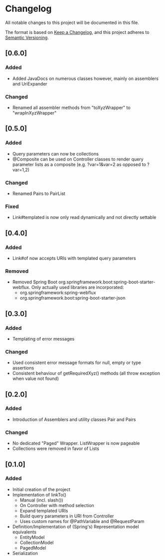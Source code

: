 # Changelog

All notable changes to this project will be documented in this file.

The format is based on [Keep a Changelog](https://keepachangelog.com/en/1.0.0/),
and this project adheres to [Semantic Versioning](https://semver.org/spec/v2.0.0.html).

## [0.6.0]

### Added

* Added JavaDocs on numerous classes however, mainly on assemblers and UriExpander

### Changed

* Renamed all assembler methods from "toXyzWrapper" to "wrapInXyzWrapper"

## [0.5.0]

### Added

* Query parameters can now be collections
* @Composite can be used on Controller classes to render query parameter lists as a composite
  (e.g. ?var=1&var=2 as opposed to ?var=1,2)

### Changed

* Renamed Pairs to PairList

### Fixed

* Link#templated is now only read dynamically and not directly settable

## [0.4.0]

### Added

* Link#of now accepts URIs with templated query parameters

### Removed

* Removed Spring Boot org.springframework.boot:spring-boot-starter-webflux. Only actually used libraries are
  incorporated:
    * org.springframework:spring-webflux
    * org.springframework.boot:spring-boot-starter-json

## [0.3.0]

### Added

* Templating of error messages

### Changed

* Used consistent error message formats for null, empty or type assertions
* Consistent behaviour of getRequiredXyz() methods (all throw exception when value not found)

## [0.2.0]

### Added

* Introduction of Assemblers and utility classes Pair and Pairs

### Changed

* No dedicated "Paged" Wrapper. ListWrapper is now pageable
* Collections were removed in favor of Lists

## [0.1.0]

### Added

* Initial creation of the project
* Implementation of linkTo()
    * Manual (incl. slash())
    * On Controller with method selection
    * Expand templated URIs
    * Build query parameters in URI from Controller
    * Uses custom names for @PathVariable and @RequestParam
* Definition/Implementation of (Spring's) Representation model equivalents
    * EntityModel
    * CollectionModel
    * PagedModel
* Serialization